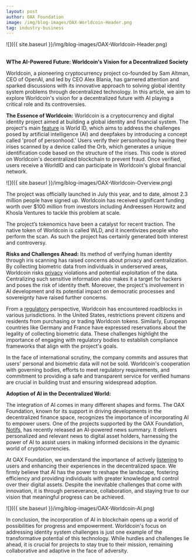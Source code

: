 ```yaml
---
layout: post
author: OAX Foundation
image: /img/blog-images/OAX-Worldcoin-Header.png
tag: industry-business
---
```


![]({{ site.baseurl }}/img/blog-images/OAX-Worldcoin-Header.png)

<br><b>WThe AI-Powered Future: Worldcoin's Vision for a Decentralized Society</b>

Worldcoin, a pioneering cryptocurrency project co-founded by Sam Altman, CEO of OpenAI, and led by CEO Alex Blania, has garnered attention and sparked discussions with its innovative approach to solving global identity system problems through decentralized technology. In this article, we aim to explore Worldcoin's vision for a decentralized future with AI playing a critical role and its controversies. 

<b>The Essence of Worldcoin:</b>
Worldcoin is a cryptocurrency and digital identity project aimed at building a global identity and financial system. The project's main <a href="https://decrypt.co/resources/what-is-worldcoin-the-app-and-token-that-protects-your-personhood">feature</a> is World ID, which aims to address the challenges posed by artificial intelligence (AI) and deepfakes by introducing a concept called 'proof of personhood.' Users verify their personhood by having their irises scanned by a device called the Orb, which generates a unique identification code based on the structure of the irises. This code is stored on Worldcoin's decentralized blockchain to prevent fraud. Once verified, users receive a WorldID and can participate in Worldcoin's global financial network.

![]({{ site.baseurl }}/img/blog-images/OAX-Worldcoin-Overview.png)


The project was officially launched in July this year, and to date, almost 2.3 million people have signed up. Worldcoin has received significant funding worth over $100 million from investors including Andreessen Horowitz and Khosla Ventures to tackle this problem at scale.

The project’s tokenomics have been a catalyst for recent traction. The native token of Worldcoin is called WLD, and it incentivizes people who perform the scan. As such the project has certainly generated both interest and controversy.

<b>Risks and Challenges Ahead:</b>
Its method of verifying human identity through iris scanning has raised concerns about privacy and centralization. By collecting biometric data from individuals in underserved areas, Worldcoin risks <a href="https://cointelegraph.com/news/worldcoin-launch-sparks-debate-over-data-privacy-and-future-of-ai">privacy</a> violations and potential exploitation of the data. Centralizing such sensitive information also makes it a target for hackers and poses the risk of identity theft. Moreover, the project's involvement in AI development and its potential impact on democratic processes and sovereignty have raised further concerns. 

From a <a href="https://www.reuters.com/technology/scrutiny-iris-scanning-crypto-project-worldcoin-grows-2023-09-01/">regulatory</a> perspective, Worldcoin has encountered roadblocks in various jurisdictions. In the United States, restrictions prevent citizens and residents from purchasing or trading Worldcoin tokens. Similarly, European countries like Germany and France have expressed reservations about the legality of collecting biometric data. These challenges highlight the importance of engaging with regulatory bodies to establish compliance frameworks that align with the project's goals.

In the face of international scrutiny, the company commits and assures that users' personal and biometric data will not be sold. Worldcoin's cooperation with governing bodies, efforts to meet regulatory requirements, and commitment to providing a safe and transparent service for verified humans are crucial in building trust and ensuring widespread adoption.

<b>Adoption of AI in the Decentralized World:</b>

The integration of AI comes in many different shapes and forms. The OAX Foundation, known for its support in driving developments in the decentralized finance space, recognizes the importance of incorporating AI to empower users. One of the projects supported by the OAX Foundation, <a href="http://Notifs.co">Notifs</a>, has recently released an AI-powered news summary. It delivers personalized and relevant news to digital asset holders, harnessing the power of AI to assist users in making informed decisions in the dynamic world of cryptocurrencies.

At OAX Foundation, we understand the importance of actively <a href="https://www.oax.org/2023/08/23/Considering-the-Importance-of-Consumer-Feedback-in-Driving-Innovation.html">listening</a> to users and enhancing their experiences in the decentralized space. We firmly believe that AI has the power to reshape the landscape, fostering efficiency and providing individuals with greater knowledge and control over their digital assets. Despite the inevitable challenges that come with innovation, it is through perseverance, collaboration, and staying true to our vision that meaningful progress can be achieved. 

![]({{ site.baseurl }}/img/blog-images/OAX-Worldcoin-AI.png)

In conclusion, the incorporation of AI in blockchain opens up a world of possibilities for progress and empowerment. Worldcoin's focus on addressing identity system challenges is just one example of the transformative potential of this technology. While hurdles and challenges lie ahead, it is crucial for projects to stay true to their mission, remaining collaborative and adaptive in the face of adversity. 